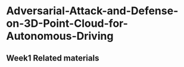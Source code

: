 # Adversarial-Attack-and-Defense-on-3D-Point-Cloud-for-Autonomous-Driving
## Week1 Related materials
